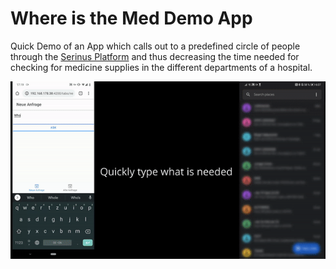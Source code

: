 # Where is the Med Demo App

Quick Demo of an App which calls out to a predefined circle of people through the [Serinus Platform](https://www.serinus-sec.de/) and thus decreasing the time needed for checking for medicine supplies in the different departments of a hospital. 

![](demo.gif)